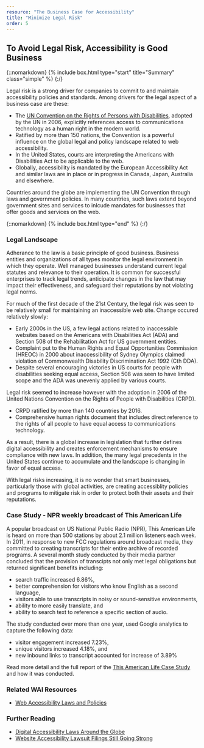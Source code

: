 ```yaml
---
resource: "The Business Case for Accessibility"
title: "Minimize Legal Risk"
order: 5
---
```


## To Avoid Legal Risk, Accessibility is Good Business

{::nomarkdown}
{% include box.html type="start" title="Summary" class="simple" %}
{:/}

Legal risk is a strong driver for companies to commit to and maintain accessibility policies and standards. Among drivers for the legal aspect of a business case are these:
* The [UN Convention on the Rights of Persons with Disabilities](http://www.un.org/disabilities/default.asp?navid=12&pid=150), adopted by the UN in 2006, explicitly references access to communications technology as a human right in the modern world. 
* Ratified by more than 150 nations, the Convention is a powerful influence on the global legal and policy landscape related to web accessibility. 
* In the United States, courts are interpreting the Americans with Disabilities Act to be applicable to the web.
* Globally, accessibility is mandated by the European Accessibility Act and similar laws are in place or in progress in Canada, Japan, Australia and elsewhere. 

Countries around the globe are implementing the UN Convention through laws and government policies. In many countries, such laws extend beyond government sites and services to inlcude mandates for businesses that offer goods and services on the web. 

{::nomarkdown}
{% include box.html type="end" %}
{:/}

### Legal Landscape
Adherance to the law is a basic principle of good business. Business entities and organizations of all types monitor the legal environment in which they operate. Well managed businesses understand current legal statutes and relevance to their operation. It is common for successful enterprises to track legal trends, anticipate changes in the law that may impact their effectiveness, and safeguard their reputations by not violating legal norms. 

For much of the first decade of the 21st Century, the legal risk was seen to be relatively small for maintaining an inaccessible web site. Change occured relatively slowly:
* Early 2000s in the US, a few legal actions related to inaccessible websites based on the Americans with Disabilities Act (ADA) and Section 508 of the Rehabilitation Act for US government entities. 
* Complaint put to the Human Rights and Equal Opportunities Commission (HREOC) in 2000 about inaccessibility of Sydney Olympics claimed violation of  Commonwealth Disability Discrimination Act 1992 (Cth DDA). 
* Despite several encouraging victories in US courts for people with disabilities seeking equal access, Section 508 was seen to have limited scope and the ADA was unevenly applied by various courts.

Legal risk seemed to increase however with the adoption in 2006 of the United Nations Convention on the Rights of People with Disabilities (CRPD). 
* CRPD ratified by more than 140 countries by 2016. 
* Comprehensive human rights document that includes direct reference to the rights of all people to have equal access to communications technology. 

As a result, there is a global increase in legislation that further defines digital accessibility and creates enforcement mechanisms to ensure compliance with new laws. In addition, the many legal precedents in the United States continue to accumulate and the landscape is changing in favor of equal access. 

With legal risks increasing, it is no wonder that smart businesses, particularly those with global activities, are creating accessiblity policies and programs to mitigate risk in order to protect both their assets and their reputations. 

### Case Study - NPR weekly broadcast of This American Life

A popular broadcast on US National Public Radio (NPR), This American Life is heard on more than 500 stations by about 2.1 million listeners each week. In 2011, in response to new FCC regulations around broadcast media, they committed to creating transcripts for their entire archive of recorded programs. A several month study conducted by their media partner concluded that the provision of transcipts not only met legal obligations but returned significant benefits including:

* search traffic increased 6.86%,
* better comprehension for visitors who know English as a second language,
* visitors able to use transcripts in noisy or sound-sensitive environments,
* ability to more easily translate, and
* ability to search text to reference a specific section of audio. 

The study conducted over more than one year, used Google analytics to capture the following data:
* visitor engagement increased 7.23%, 
* unique visitors increased 4.18%, and
* new inbound links to transcript accounted for increase of 3.89%

Read more detail and the full report of the [This American Life Case Study](https://www.3playmedia.com/customers/case-studies/this-american-life/) and how it was conducted. 

### Related WAI Resources
* [Web Accessibility Laws and Policies](https://www.w3.org/WAI/Policy/)

### Further Reading
* [Digital Accessibility Laws Around the Globe](http://www.lflegal.com/2013/05/gaad-legal/#United-Nations-Treaties) 
* [Website Accessibility Lawsuit Filings Still Going Strong](https://www.adatitleiii.com/2017/08/website-accessibility-lawsuit-filings-still-going-strong)




